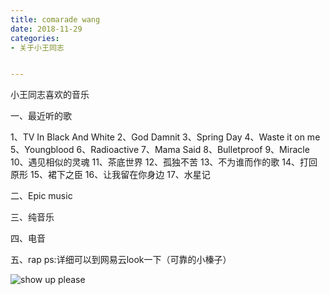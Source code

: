 ```yaml
---
title: comarade wang
date: 2018-11-29
categories: 
- 关于小王同志


---
```

小王同志喜欢的音乐


一、最近听的歌

1、TV In Black And White
2、God Damnit
3、Spring Day
4、Waste it on me
5、Youngblood
6、Radioactive
7、Mama Said
8、Bulletproof
9、Miracle
10、遇见相似的灵魂
11、茶底世界
12、孤独不苦
13、不为谁而作的歌
14、打回原形
15、裙下之臣
16、让我留在你身边
17、水星记

二、Epic music



三、纯音乐



四、电音



五、rap
ps:详细可以到网易云look一下（可靠的小榛子）


![show up please](/asset-an-image/IMG_0298.JPG)

